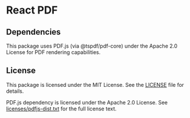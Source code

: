 # React PDF

## Dependencies

This package uses PDF.js (via @tspdf/pdf-core) under the Apache 2.0 License for PDF rendering capabilities.

## License

This package is licensed under the MIT License. See the [LICENSE](../../LICENSE) file for details.

PDF.js dependency is licensed under the Apache 2.0 License. See [licenses/pdfjs-dist.txt](../../licenses/pdfjs-dist.txt) for the full license text.
